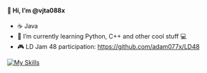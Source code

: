 #### 👋 Hi, I’m @vjta088x
- ☕ Java
- 🌱 I’m currently learning Python, C++ and other cool stuff 💻
- 🎮 LD Jam 48 participation: https://github.com/adam077x/LD48

[![My Skills](https://skillicons.dev/icons?i=java,spring,mysql,html,css,svelte)]()
